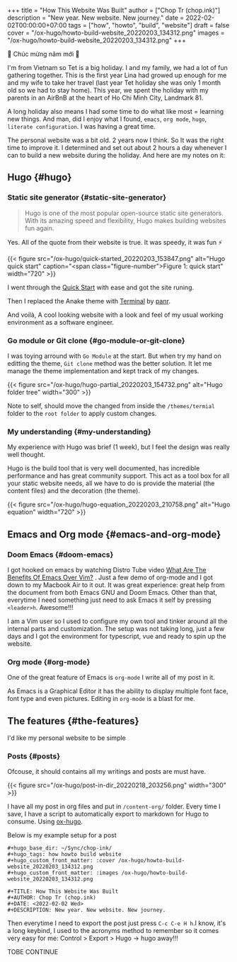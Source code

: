 +++
title = "How This Website Was Built"
author = ["Chop Tr (chop.ink)"]
description = "New year. New website. New journey."
date = 2022-02-02T00:00:00+07:00
tags = ["how", "howto", "build", "website"]
draft = false
cover = "/ox-hugo/howto-build-website_20220203_134312.png"
images = "/ox-hugo/howto-build-website_20220203_134312.png"
+++

🎉 Chúc mừng năm mới 🎉

I'm from Vietnam so Tet is a big holiday. I and my family, we had a lot of fun gathering together. This is the first year Lina had growed up enough for me and my wife to take her travel (last year Tet holiday she was only 1 month old so we had to stay home). This year, we spent the holiday with my parents in an AirBnB at the heart of Ho Chi Minh City, Landmark 81.

A long holiday also means I had some time to do what like most = learning new things. And man, did I enjoy what I found, `emacs`, `org mode`, `hugo`, `literate configuration`. I was having a great time.

The personal website was a bit old. 2 years now I think. So It was the right time to improve it. I determined and set out about 2 hours a day whenever I can to build a new website during the holiday. And here are my notes on it:


## Hugo {#hugo}


### Static site generator {#static-site-generator}

> Hugo is one of the most popular open-source static site generators. With its amazing speed and flexibility, Hugo makes building websites fun again.

Yes. All of the quote from their website is true. It was speedy, it was fun ⚡

{{< figure src="/ox-hugo/quick-started_20220203_153847.png" alt="Hugo quick start" caption="<span class=\"figure-number\">Figure 1: </span>quick start" width="720" >}}

I went through the [Quick Start](https://gohugo.io/getting-started/quick-start/) with ease and got the site runing.

Then I replaced the Anake theme with [Terminal](https://themes.gohugo.io/themes/hugo-theme-terminal/) by [panr](https://twitter.com/panr).

And voilà, A cool looking website with a look and feel of my usual working environment as a software engineer.


### Go module or Git clone {#go-module-or-git-clone}

I was toying arround with `Go Module` at the start. But when try my hand on editting the theme, `Git clone` method was the better solution. It let me manage the theme implementation and kept track of my changes.

{{< figure src="/ox-hugo/hugo-partial_20220203_154732.png" alt="Hugo folder tree" width="300" >}}

Note to self, should move the changed from inside the `/themes/termial` folder to the `root folder` to apply custom changes.


### My understanding {#my-understanding}

My experience with Hugo was brief (1 week), but I feel the design was really well thought.

Hugo is the build tool that is very well documented, has incredible performance and has great community support. This act as a tool box for all your static website needs, all we have to do is provide the material (the content files) and the decoration (the theme).

{{< figure src="/ox-hugo/hugo-equation_20220203_210758.png" alt="Hugo equation" width="720" >}}


## Emacs and Org mode {#emacs-and-org-mode}


### Doom Emacs {#doom-emacs}

I got hooked on emacs by watching Distro Tube video [What Are The Benefits Of Emacs Over Vim?](https://www.youtube.com/watch?v=kRkp-uJTK7s) . Just a few demo of org-mode and I got down to my Macbook Air to it out. It was great experience: great help from the document from both Emacs GNU and Doom Emacs. Other than that, everytime I need something just need to ask Emacs it self by pressing `<leader>h`. Awesome!!!

I am a Vim user so I used to configure my own tool and tinker around all the internal parts and customization. The setup was not taking long, just a few days and I got the environment for typescript, vue and ready to spin up the website.


### Org mode {#org-mode}

One of the great feature of Emacs is `org-mode` I write all of my post in it.

As Emacs is a Graphical Editor it has the ability to display multiple font face, font type and even pictures. Editing in `org-mode` is a blast for me.


## The features {#the-features}

I'd like my personal website to be simple


### Posts {#posts}

Ofcouse, it should contains all my writings and posts are must have.

{{< figure src="/ox-hugo/post-in-dir_20220218_203256.png" width="300" >}}

I have all my post in org files and put in `/content-org/` folder. Every time I save, I have a script to automatically export to markdown for Hugo to consume. Using [ox-hugo](https://ox-hugo.scripter.co/).

Below is my example setup for a post

```nil
#+hugo_base_dir: ~/Sync/chop-ink/
#+hugo_tags: how howto build website
#+hugo_custom_front_matter: :cover /ox-hugo/howto-build-website_20220203_134312.png
#+hugo_custom_front_matter: :images /ox-hugo/howto-build-website_20220203_134312.png

#+TITLE: How This Website Was Built
#+AUTHOR: Chop Tr (chop.ink)
#+DATE: <2022-02-02 Wed>
#+DESCRIPTION: New year. New website. New journey.
```

Then everytime I need to export the post just press `C-c C-e H h`.I know, it's a long keybind, I used to the acronyms method to remember so it comes very easy for me: Control &gt; Export &gt; Hugo -&gt; hugo away!!!

TOBE CONTINUE
